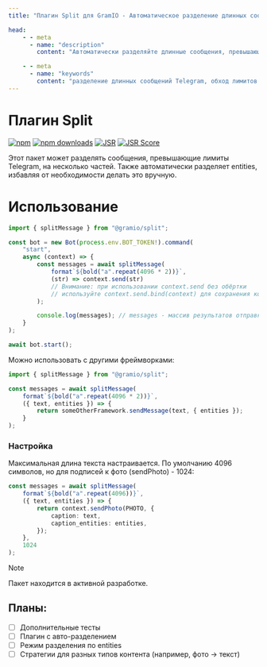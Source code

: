 ```yaml
---
title: "Плагин Split для GramIO - Автоматическое разделение длинных сообщений"

head:
    - - meta
      - name: "description"
        content: "Автоматически разделяйте длинные сообщения, превышающие лимиты Telegram, с помощью плагина Split. Сохраняйте форматирование, работайте с подписями и поддерживайте целостность сообщений."

    - - meta
      - name: "keywords"
        content: "разделение длинных сообщений Telegram, обход лимитов Telegram API, сохранение форматирования сообщений, автоматическое разделение entities, обработка больших текстов, разделение подписей к медиа, плагин для разделения сообщений, функция splitMessage, решение проблемы лимита сообщений, инструменты для Telegram ботов, плагины GramIO"
---
```


# Плагин Split

<div class="badges">

[![npm](https://img.shields.io/npm/v/@gramio/split?logo=npm&style=flat&labelColor=000&color=3b82f6)](https://www.npmjs.org/package/@gramio/split)
[![npm downloads](https://img.shields.io/npm/dw/@gramio/split?logo=npm&style=flat&labelColor=000&color=3b82f6)](https://www.npmjs.org/package/@gramio/split)
[![JSR](https://jsr.io/badges/@gramio/split)](https://jsr.io/@gramio/split)
[![JSR Score](https://jsr.io/badges/@gramio/split/score)](https://jsr.io/@gramio/split)

</div>

Этот пакет может разделять сообщения, превышающие лимиты Telegram, на несколько частей. Также автоматически разделяет entities, избавляя от необходимости делать это вручную.

# Использование

```ts
import { splitMessage } from "@gramio/split";

const bot = new Bot(process.env.BOT_TOKEN!).command(
    "start",
    async (context) => {
        const messages = await splitMessage(
            format`${bold("a".repeat(4096 * 2))}`,
            (str) => context.send(str)
            // Внимание: при использовании context.send без обёртки
            // используйте context.send.bind(context) для сохранения контекста
        );

        console.log(messages); // messages - массив результатов отправки
    }
);

await bot.start();
```

Можно использовать с другими фреймворками:

```ts
import { splitMessage } from "@gramio/split";

const messages = await splitMessage(
    format`${bold("a".repeat(4096 * 2))}`,
    ({ text, entities }) => {
        return someOtherFramework.sendMessage(text, { entities });
    }
);
```

### Настройка

Максимальная длина текста настраивается. По умолчанию 4096 символов, но для подписей к фото (sendPhoto) - 1024:

```ts
const messages = await splitMessage(
    format`${bold("a".repeat(4096))}`,
    ({ text, entities }) => {
        return context.sendPhoto(PHOTO, {
            caption: text,
            caption_entities: entities,
        });
    },
    1024
);
```

> [!NOTE]
> Пакет находится в активной разработке.

## Планы:

-   [ ] Дополнительные тесты
-   [ ] Плагин с авто-разделением
-   [ ] Режим разделения по entities
-   [ ] Стратегии для разных типов контента (например, фото → текст)
